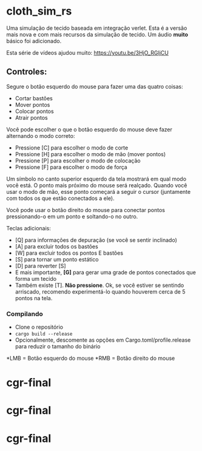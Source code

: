 # cloth_sim_rs
Uma simulação de tecido baseada em integração verlet.
Esta é a versão mais nova e com mais recursos da simulação de tecido.
Um áudio **muito** básico foi adicionado.

Esta série de vídeos ajudou muito:
<https://youtu.be/3HjO_RGIjCU>

## Controles:

Segure o botão esquerdo do mouse para fazer uma das quatro coisas:

* Cortar bastões
* Mover pontos
* Colocar pontos
* Atrair pontos

Você pode escolher o que o botão esquerdo do mouse deve fazer alternando o modo correto:

* Pressione [C] para escolher o modo de corte
* Pressione [H] para escolher o modo de mão (mover pontos)
* Pressione [P] para escolher o modo de colocação
* Pressione [F] para escolher o modo de força

Um símbolo no canto superior esquerdo da tela mostrará em qual modo você está.
O ponto mais próximo do mouse será realçado.
Quando você usar o modo de mão, esse ponto começará a seguir o cursor (juntamente com todos os que estão conectados a ele).

Você pode usar o botão direito do mouse para conectar pontos
pressionando-o em um ponto e soltando-o no outro.

Teclas adicionais:

* [Q] para informações de depuração (se você se sentir inclinado)
* [A] para excluir todos os bastões
* [W] para excluir todos os pontos E bastões
* [S] para tornar um ponto estático
* [D] para reverter [S]
* E mais importante, **[G]** para gerar uma grade de pontos conectados que forma um tecido
* Também existe [T]. **Não pressione**. Ok, se você estiver se sentindo arriscado, recomendo experimentá-lo quando houverem cerca de 5 pontos na tela.

### Compilando

* Clone o repositório
* `cargo build --release`
* Opcionalmente, descomente as opções em Cargo.toml/profile.release para reduzir o tamanho do binário

*LMB = Botão esquerdo do mouse
*RMB = Botão direito do mouse
# cgr-final
# cgr-final
# cgr-final
